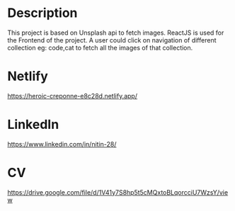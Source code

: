 # Description

This project is based on Unsplash api to fetch images.
ReactJS is used for the Frontend of the project.
A user could click on navigation of different collection eg: code,cat to fetch all the images of that collection.

# Netlify

https://heroic-creponne-e8c28d.netlify.app/

# LinkedIn
https://www.linkedin.com/in/nitin-28/

# CV

https://drive.google.com/file/d/1V41y7S8hp5t5cMQxtoBLqorcciU7WzsY/view




